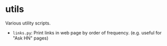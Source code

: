 # utils

Various utility scripts.

* `links.py`: Print links in web page by order of frequency.
(e.g. useful for "Ask HN" pages)

